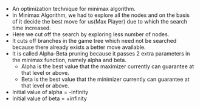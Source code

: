 - An optimization technique for minimax algorithm.
- In Minimax Algorithm, we had to explore all the nodes and on the basis of it decide the best move for us(Max Player) due to which the search time increased.
- Here we cut off the search by exploring less number of nodes.
- It cuts off branches in the game tree which need not be searched because there already exists a better move available. 
- It is called Alpha-Beta pruning because it passes 2 extra parameters in the minimax function, namely alpha and beta.
  * Alpha is the best value that the maximizer currently can guarantee at that level or above.
  * Beta is the best value that the minimizer currently can guarantee at that level or above.
- Initial value of alpha = -infinity
- Initial value of beta = +infinity
